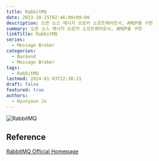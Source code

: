 ```yaml
---
title: RabbitMQ
date: 2023-10-15T02:46:00+09:00
description: 오픈 소스 메시지 브로커 소프트웨어로서, AMQP를 구현
summary: 오픈 소스 메시지 브로커 소프트웨어로서, AMQP를 구현
linkTitle: RabbitMQ
series:
  - Message Broker
categories:
  - Backend
  - Message Broker
tags:
  - RabbitMQ
lastmod: 2024-01-03T22:30:21
draft: false
featured: true
authors:
  - Hyunyoun Jo
---
```


![RabbitMQ](media/images/rabbitmq.png "https://stackoverflow.com/questions/63545249/rabbitmq-queue-per-message-type-vs-queue-per-destination")

## Reference

[RabbitMQ Official Homepage](https://www.rabbitmq.com/)
